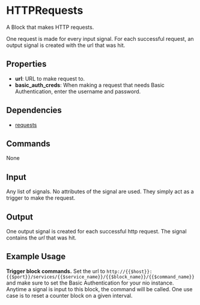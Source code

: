 HTTPRequests
===========

A Block that makes HTTP requests.

One request is made for every input signal. For each successful request, an output signal is created with the url that was hit.

Properties
--------------

-   **url**: URL to make request to.
-   **basic_auth_creds**: When making a request that needs Basic Authentication, enter the username and password.


Dependencies
----------------

-   [requests](https://pypi.python.org/pypi/requests/)

Commands
----------------
None

Input
-------
Any list of signals. No attributes of the signal are used. They simply act as a trigger to make the request.

Output
---------
One output signal is created for each successful http request. The signal contains the *url* that was hit.

Example Usage
-------------
**Trigger block commands.** Set the url to `http://{{$host}}:{{$port}}/services/{{$service_name}}/{{$block_name}}/{{$command_name}}` and make sure to set the Basic Authentication for your nio instance. Anytime a signal is input to this block, the command will be called. One use case is to reset a counter block on a given interval.
